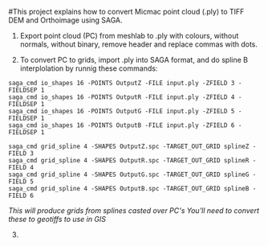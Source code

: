 #This project explains how to convert Micmac point cloud (.ply) to TIFF DEM and Orthoimage using SAGA.

1. Export point cloud (PC) from meshlab to .ply with colours, without normals, without binary, remove header and replace commas with dots.

2. To convert PC to grids, import .ply into SAGA format, and do spline B interplolation by runnig these commands:
```
saga_cmd io_shapes 16 -POINTS OutputZ -FILE input.ply -ZFIELD 3 -FIELDSEP 1
saga_cmd io_shapes 16 -POINTS OutputR -FILE input.ply -ZFIELD 4 -FIELDSEP 1
saga_cmd io_shapes 16 -POINTS OutputG -FILE input.ply -ZFIELD 5 -FIELDSEP 1
saga_cmd io_shapes 16 -POINTS OutputB -FILE input.ply -ZFIELD 6 -FIELDSEP 1

saga_cmd grid_spline 4 -SHAPES OutputZ.spc -TARGET_OUT_GRID splineZ -FIELD 3
saga_cmd grid_spline 4 -SHAPES OutputR.spc -TARGET_OUT_GRID splineR -FIELD 4
saga_cmd grid_spline 4 -SHAPES OutputG.spc -TARGET_OUT_GRID splineG -FIELD 5
saga_cmd grid_spline 4 -SHAPES OutputB.spc -TARGET_OUT_GRID splineB -FIELD 6
```
_This will produce grids from splines casted over PC's_
_You'll need to convert these to geotiffs to use in GIS_

3. 
